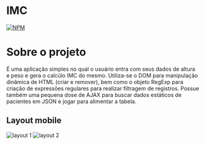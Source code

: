# IMC

[![NPM](https://img.shields.io/npm/l/react)](https://github.com/Matheusp007-226/IMC_JS/blob/main/LICENSE) 

# Sobre o projeto

É uma aplicação simples no qual o usuário entra com seus dados de altura e peso e gera o calcúlo IMC do mesmo. Utiliza-se o DOM para manipulação dinâmica de HTML (criar e remover),
bem como o objeto RegExp para criação de expressões regulares para realizar filtragem de registros. Possue também uma pequena dose de AJAX para buscar dados estáticos de pacientes
em JSON e jogar para alimentar a tabela.

## Layout mobile
![layout 1](https://github.com/Matheusp007-226/IMC_JS/assets/img/IMC_1.png) ![layout 2](https://github.com/Matheusp007-226/IMC_JS/assets/img/IMC_2.png)
